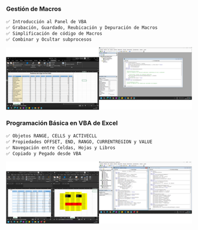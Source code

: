 ### Gestión de Macros
    ✅ Introducción al Panel de VBA
    ✅ Grabación, Guardado, Reubicación y Depuración de Macros
    ✅ Simplificación de código de Macros
    ✅ Combinar y Ocultar subprocesos

![alt text](imgs/image.png)

### Programación Básica en VBA de Excel
    ✅ Objetos RANGE, CELLS y ACTIVECLL
    ✅ Propiedades OFFSET, END, RANGO, CURRENTREGION y VALUE
    ✅ Navegación entre Celdas, Hojas y Libros
    ✅ Copiado y Pegado desde VBA

![alt text](imgs/image02.png)